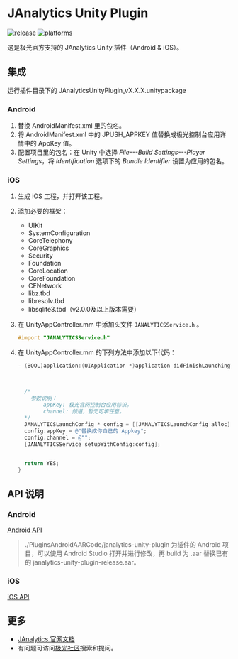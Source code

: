 # JAnalytics Unity Plugin

[![release](https://img.shields.io/badge/release-1.0.0-blue.svg)](https://github.com/jpush/janalytics-unity3d-plugin/releases)
[![platforms](https://img.shields.io/badge/platforms-iOS%7CAndroid-green.svg)](https://github.com/jpush/janalytics-unity3d-plugin)

这是极光官方支持的 JAnalytics Unity 插件（Android &amp; iOS）。

## 集成

运行插件目录下的 JAnalyticsUnityPlugin_vX.X.X.unitypackage

### Android

1. 替换 AndroidManifest.xml 里的包名。
2. 将 AndroidManifest.xml 中的 JPUSH_APPKEY 值替换成极光控制台应用详情中的 AppKey 值。
3. 配置项目里的包名：在 Unity 中选择 *File---Build Settings---Player Settings*，将 *Identification* 选项下的 *Bundle Identifier* 设置为应用的包名。

### iOS

1. 生成 iOS 工程，并打开该工程。
2. 添加必要的框架：

    - UIKit
    - SystemConfiguration
    - CoreTelephony
    - CoreGraphics
    - Security
    - Foundation
    - CoreLocation
    - CoreFoundation
    - CFNetwork
    - libz.tbd
    - libresolv.tbd
    - libsqlite3.tbd（v2.0.0及以上版本需要）


3. 在 UnityAppController.mm 中添加头文件 `JANALYTICSService.h`  。

    ```Objective-C
    #import "JANALYTICSService.h"

    ```

4. 在 UnityAppController.mm 的下列方法中添加以下代码：

    ```Objective-C
    - (BOOL)application:(UIApplication *)application didFinishLaunchingWithOptions:(NSDictionary *)launchOptions {

      

      /*
        参数说明：
            appKey: 极光官网控制台应用标识。
            channel: 频道，暂无可填任意。
      */
      JANALYTICSLaunchConfig * config = [[JANALYTICSLaunchConfig alloc] init];
      config.appKey = @"替换成你自己的 Appkey";
      config.channel = @"";
      [JANALYTICSService setupWithConfig:config];


      return YES;
    }

    ```

## API 说明

### Android

[Android API](/Doc/AndroidAPI.md)

> ./PluginsAndroidAARCode/janalytics-unity-plugin 为插件的 Android 项目，可以使用 Android Studio 打开并进行修改，再 build 为 .aar 替换已有的 janalytics-unity-plugin-release.aar。

### iOS

[iOS API](/Doc/iOSAPI.md)

## 更多

- [JAnalytics 官网文档](https://docs.jiguang.cn)
- 有问题可访问[极光社区](http://community.jpush.cn/)搜索和提问。
